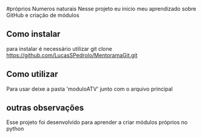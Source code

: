 #próprios Numeros naturais
  Nesse projeto eu inicio meu aprendizado sobre GitHub e criação de módulos

## Como instalar
  para instalar é necessário utilizar git clone https://github.com/LucasSPedrolo/MentoramaGit.git

## Como utilizar
  Para usar deixe a pasta 'moduloATV' junto com o arquivo principal

## outras observações
  Esse projeto foi desenvolvido para aprender a criar módulos próprios no python
